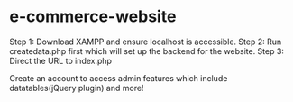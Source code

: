 # e-commerce-website

Step 1: Download XAMPP and ensure localhost is accessible.
Step 2: Run createdata.php first which will set up the backend for the website.
Step 3: Direct the URL to index.php

Create an account to access admin features which include datatables(jQuery plugin) and more!
